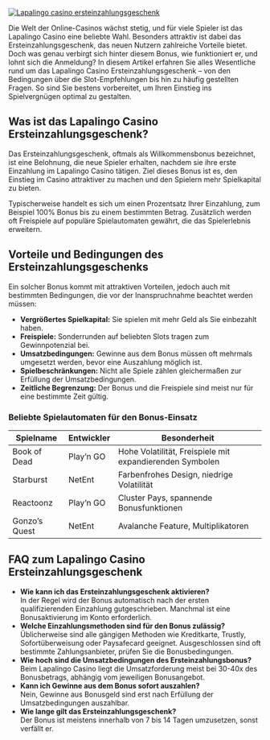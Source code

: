 [![Lapalingo casino ersteinzahlungsgeschenk](https://123-caf.pages.dev/gitsignup.png)](https://vrmoo.ru/Bt82HjjY)

<p>Die Welt der Online-Casinos wächst stetig, und für viele Spieler ist das Lapalingo Casino eine beliebte Wahl. Besonders attraktiv ist dabei das Ersteinzahlungsgeschenk, das neuen Nutzern zahlreiche Vorteile bietet. Doch was genau verbirgt sich hinter diesem Bonus, wie funktioniert er, und lohnt sich die Anmeldung? In diesem Artikel erfahren Sie alles Wesentliche rund um das Lapalingo Casino Ersteinzahlungsgeschenk – von den Bedingungen über die Slot-Empfehlungen bis hin zu häufig gestellten Fragen. So sind Sie bestens vorbereitet, um Ihren Einstieg ins Spielvergnügen optimal zu gestalten.</p>  <h2>Was ist das Lapalingo Casino Ersteinzahlungsgeschenk?</h2> <p>Das Ersteinzahlungsgeschenk, oftmals als Willkommensbonus bezeichnet, ist eine Belohnung, die neue Spieler erhalten, nachdem sie ihre erste Einzahlung im Lapalingo Casino tätigen. Ziel dieses Bonus ist es, den Einstieg im Casino attraktiver zu machen und den Spielern mehr Spielkapital zu bieten.</p> <p>Typischerweise handelt es sich um einen Prozentsatz Ihrer Einzahlung, zum Beispiel 100% Bonus bis zu einem bestimmten Betrag. Zusätzlich werden oft Freispiele auf populäre Spielautomaten gewährt, die das Spielerlebnis erweitern.</p>  <h2>Vorteile und Bedingungen des Ersteinzahlungsgeschenks</h2> <p>Ein solcher Bonus kommt mit attraktiven Vorteilen, jedoch auch mit bestimmten Bedingungen, die vor der Inanspruchnahme beachtet werden müssen:</p> <ul>   <li><strong>Vergrößertes Spielkapital:</strong> Sie spielen mit mehr Geld als Sie einbezahlt haben.</li>   <li><strong>Freispiele:</strong> Sonderrunden auf beliebten Slots tragen zum Gewinnpotenzial bei.</li>   <li><strong>Umsatzbedingungen:</strong> Gewinne aus dem Bonus müssen oft mehrmals umgesetzt werden, bevor eine Auszahlung möglich ist.</li>   <li><strong>Spielbeschränkungen:</strong> Nicht alle Spiele zählen gleichermaßen zur Erfüllung der Umsatzbedingungen.</li>   <li><strong>Zeitliche Begrenzung:</strong> Der Bonus und die Freispiele sind meist nur für eine bestimmte Zeit gültig.</li> </ul>  <h3>Beliebte Spielautomaten für den Bonus-Einsatz</h3> <table>   <thead>     <tr>       <th>Spielname</th>       <th>Entwickler</th>       <th>Besonderheit</th>     </tr>   </thead>   <tbody>     <tr>       <td>Book of Dead</td>       <td>Play’n GO</td>       <td>Hohe Volatilität, Freispiele mit expandierenden Symbolen</td>     </tr>     <tr>       <td>Starburst</td>       <td>NetEnt</td>       <td>Farbenfrohes Design, niedrige Volatilität</td>     </tr>     <tr>       <td>Reactoonz</td>       <td>Play’n GO</td>       <td>Cluster Pays, spannende Bonusfunktionen</td>     </tr>     <tr>       <td>Gonzo’s Quest</td>       <td>NetEnt</td>       <td>Avalanche Feature, Multiplikatoren</td>     </tr>   </tbody> </table>  <h2>FAQ zum Lapalingo Casino Ersteinzahlungsgeschenk</h2> <ul>   <li><strong>Wie kann ich das Ersteinzahlungsgeschenk aktivieren?</strong><br>In der Regel wird der Bonus automatisch nach der ersten qualifizierenden Einzahlung gutgeschrieben. Manchmal ist eine Bonusaktivierung im Konto erforderlich.</li>   <li><strong>Welche Einzahlungsmethoden sind für den Bonus zulässig?</strong><br>Üblicherweise sind alle gängigen Methoden wie Kreditkarte, Trustly, Sofortüberweisung oder Paysafecard geeignet. Ausgeschlossen sind oft bestimmte Zahlungsanbieter, prüfen Sie die Bonusbedingungen.</li>   <li><strong>Wie hoch sind die Umsatzbedingungen des Ersteinzahlungsbonus?</strong><br>Beim Lapalingo Casino liegt die Umsatzforderung meist bei 30-40x des Bonusbetrags, abhängig vom jeweiligen Bonusangebot.</li>   <li><strong>Kann ich Gewinne aus dem Bonus sofort auszahlen?</strong><br>Nein, Gewinne aus Bonusgeld sind erst nach Erfüllung der Umsatzbedingungen auszahlbar.</li>   <li><strong>Wie lange gilt das Ersteinzahlungsgeschenk?</strong><br>Der Bonus ist meistens innerhalb von 7 bis 14 Tagen umzusetzen, sonst verfällt er.</li> </ul>